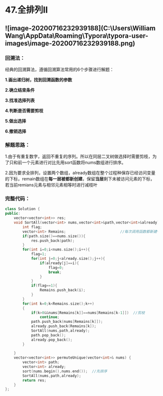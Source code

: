 # 47.全排列Ⅱ

## ![image-20200716232939188](C:\Users\William Wang\AppData\Roaming\Typora\typora-user-images\image-20200716232939188.png)

### 回溯法：

经典的回溯算法，遵循回溯算法常用的6个步骤进行解题：

**1.画出递归树，找到回溯函数的参数**

**2.确立结束条件**

**3.找准选择列表**

**4.判断是否需要剪枝**

**5.做出选择**

**6.撤销选择**



### 解题思路：

1.由于有重复数字，返回不重复的序列。所以在同层二叉树做选择时需要剪枝，为了只和前一个元素进行对比先用sort函数将nums数组进行排序。

2.因为要求全排列，设置两个数组，already数组在整个过程种保存已经访问变量的下标，remain数组在**每一层被都新创建**，保留**当层**剩下未被访问元素的下标，若当前remians元素与相邻元素相等时进行减枝叶





### 完整代码：

```c++
class Solution {
public:
    vector<vector<int>> res;
    void SortAll(vector<int> nums,vector<int>&path,vector<int>&already){
        int flag;
        vector<int> Remains;                         //每次调用函数都新建一个Remains数组
        if(path.size()==nums.size()){
            res.push_back(path);
        }
        for(int i=0;i<nums.size();i++){
            flag=1;
            for(int j=0;j<already.size();j++){
                if(already[j]==i){
                    flag=0;
                    break;
                }
            }
            if(flag==1){
                Remains.push_back(i);        
            }
        }
        for(int k=0;k<Remains.size();k++)
        {
            if(k>0&&nums[Remains[k]]==nums[Remains[k-1]])  //剪枝
                continue;
            path.push_back(nums[Remains[k]]);
            already.push_back(Remains[k]);
            SortAll(nums,path,already);
            path.pop_back();
            already.pop_back();   
        }
                      
    }
    vector<vector<int>> permuteUnique(vector<int>& nums) {
        vector<int> path;
        vector<int> already;
        sort(nums.begin(),nums.end());  //先排序
        SortAll(nums,path,already);
        return res;
    }
};
```


